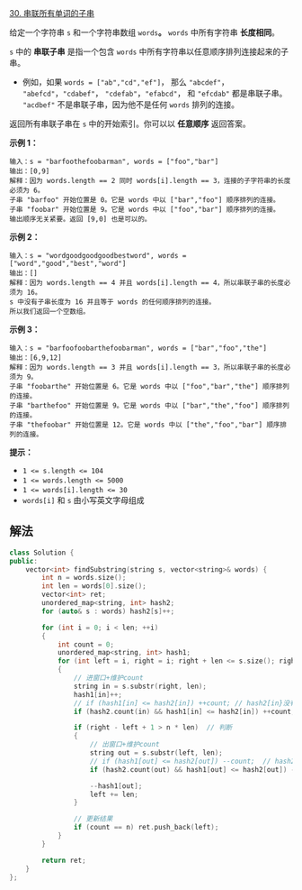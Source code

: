 [30. 串联所有单词的子串](https://leetcode.cn/problems/substring-with-concatenation-of-all-words/)

给定一个字符串 `s` 和一个字符串数组 `words`**。** `words` 中所有字符串 **长度相同**。

 `s` 中的 **串联子串** 是指一个包含 `words` 中所有字符串以任意顺序排列连接起来的子串。

- 例如，如果 `words = ["ab","cd","ef"]`， 那么 `"abcdef"`， `"abefcd"`，`"cdabef"`， `"cdefab"`，`"efabcd"`， 和 `"efcdab"` 都是串联子串。 `"acdbef"` 不是串联子串，因为他不是任何 `words` 排列的连接。

返回所有串联子串在 `s` 中的开始索引。你可以以 **任意顺序** 返回答案。

 

**示例 1：**

```
输入：s = "barfoothefoobarman", words = ["foo","bar"]
输出：[0,9]
解释：因为 words.length == 2 同时 words[i].length == 3，连接的子字符串的长度必须为 6。
子串 "barfoo" 开始位置是 0。它是 words 中以 ["bar","foo"] 顺序排列的连接。
子串 "foobar" 开始位置是 9。它是 words 中以 ["foo","bar"] 顺序排列的连接。
输出顺序无关紧要。返回 [9,0] 也是可以的。
```

**示例 2：**

```
输入：s = "wordgoodgoodgoodbestword", words = ["word","good","best","word"]
输出：[]
解释：因为 words.length == 4 并且 words[i].length == 4，所以串联子串的长度必须为 16。
s 中没有子串长度为 16 并且等于 words 的任何顺序排列的连接。
所以我们返回一个空数组。
```

**示例 3：**

```
输入：s = "barfoofoobarthefoobarman", words = ["bar","foo","the"]
输出：[6,9,12]
解释：因为 words.length == 3 并且 words[i].length == 3，所以串联子串的长度必须为 9。
子串 "foobarthe" 开始位置是 6。它是 words 中以 ["foo","bar","the"] 顺序排列的连接。
子串 "barthefoo" 开始位置是 9。它是 words 中以 ["bar","the","foo"] 顺序排列的连接。
子串 "thefoobar" 开始位置是 12。它是 words 中以 ["the","foo","bar"] 顺序排列的连接。
```

 

**提示：**

- `1 <= s.length <= 104`
- `1 <= words.length <= 5000`
- `1 <= words[i].length <= 30`
- `words[i]` 和 `s` 由小写英文字母组成



## 解法

```cc
class Solution {
public:
    vector<int> findSubstring(string s, vector<string>& words) {
        int n = words.size();
        int len = words[0].size();
        vector<int> ret;
        unordered_map<string, int> hash2;
        for (auto& s : words) hash2[s]++;

        for (int i = 0; i < len; ++i)
        {
            int count = 0;
            unordered_map<string, int> hash1;
            for (int left = i, right = i; right + len <= s.size(); right += len)
            {
                // 进窗口+维护count
                string in = s.substr(right, len);
                hash1[in]++;
                // if (hash1[in] <= hash2[in]) ++count; // hash2[in}没有则创建，耗时
                if (hash2.count(in) && hash1[in] <= hash2[in]) ++count;

                if (right - left + 1 > n * len)  // 判断
                {
                    // 出窗口+维护count
                    string out = s.substr(left, len);
                    // if (hash1[out] <= hash2[out]) --count;  // hash2[out}没有则创建，耗时
                    if (hash2.count(out) && hash1[out] <= hash2[out]) --count;

                    --hash1[out];
                    left += len;
                }

                // 更新结果
                if (count == n) ret.push_back(left);
            }
        }

        return ret;
    }
};
```

